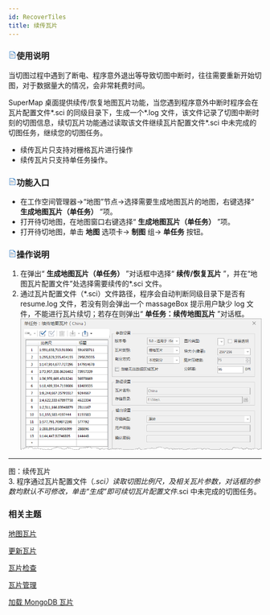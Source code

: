 ```yaml
---
id: RecoverTiles
title: 续传瓦片
---
```

### ![](../img/read.gif)使用说明

当切图过程中遇到了断电、程序意外退出等导致切图中断时，往往需要重新开始切图，对于数据量大的情况，会非常耗费时间。

SuperMap 桌面提供续传/恢复地图瓦片功能，当您遇到程序意外中断时程序会在瓦片配置文件*.sci 的同级目录下，生成一个*.log
文件，该文件记录了切图中断时刻的切图信息，续切瓦片功能通过读取该文件继续瓦片配置文件*.sci 中未完成的切图任务，继续您的切图任务。

  * 续传瓦片只支持对栅格瓦片进行操作
  * 续传瓦片只支持单任务操作。

### ![](../img/read.gif)功能入口

  * 在工作空间管理器->“地图”节点->选择需要生成地图瓦片的地图，右键选择“ **生成地图瓦片（单任务）** ”项。
  * 打开待切地图，在地图窗口右键选择“ **生成地图瓦片（单任务）** ”项。
  * 打开待切地图，单击 **地图** 选项卡-> **制图** 组-> **单任务** 按钮。

### ![](../img/read.gif)操作说明

  1. 在弹出“ **生成地图瓦片（单任务）** ”对话框中选择“ **续传/恢复瓦片** ”，并在“地图瓦片配置文件”处选择需要续传的*.sci 文件。
  2. 通过瓦片配置文件（*.sci）文件路径，程序会自动判断同级目录下是否有 resume.log 文件，若没有则会弹出一个 massageBox 提示用户缺少 log 文件，不能进行瓦片续切；若存在则弹出“ **单任务：续传地图瓦片** ”对话框。
![](img/RecoverTilesDia.png)  
---  
图：续传瓦片  
  3. 程序通过瓦片配置文件（*.sci）读取切图比例尺，及相关瓦片参数，对话框的参数均默认不可修改，单击“生成”即可续切瓦片配置文件*.sci 中未完成的切图任务。

### 相关主题

  [地图瓦片](MapTiles)

  [更新瓦片](UpdateTiles)

  [瓦片检查](CheckTlies)

  [瓦片管理](MongoDBTilesManger)

  [加载 MongoDB 瓦片](AddMongoDBTiles)

  



